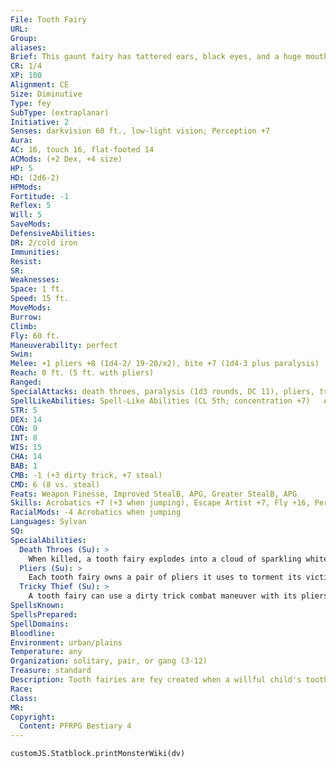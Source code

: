 ```yaml
---
File: Tooth Fairy
URL: 
Group: 
aliases: 
Brief: This gaunt fairy has tattered ears, black eyes, and a huge mouth filled with mismatched teeth. It carries an oversized pair of pliers.
CR: 1/4
XP: 100
Alignment: CE
Size: Diminutive
Type: fey
SubType: (extraplanar)
Initiative: 2
Senses: darkvision 60 ft., low-light vision; Perception +7
Aura: 
AC: 16, touch 16, flat-footed 14
ACMods: (+2 Dex, +4 size)
HP: 5
HD: (2d6-2)
HPMods: 
Fortitude: -1
Reflex: 5
Will: 5
SaveMods: 
DefensiveAbilities: 
DR: 2/cold iron
Immunities: 
Resist: 
SR: 
Weaknesses: 
Space: 1 ft.
Speed: 15 ft.
MoveMods: 
Burrow: 
Climb: 
Fly: 60 ft.
Maneuverability: perfect
Swim: 
Melee: +1 pliers +8 (1d4-2/ 19-20/x2), bite +7 (1d4-3 plus paralysis)
Reach: 0 ft. (5 ft. with pliers)
Ranged: 
SpecialAttacks: death throes, paralysis (1d3 rounds, DC 11), pliers, tricky thief
SpellLikeAbilities: Spell-Like Abilities (CL 5th; concentration +7)   At Will-mage hand, open/close   1/day-invisibility (self only), sleep (DC 13)
STR: 5
DEX: 14
CON: 9
INT: 8
WIS: 15
CHA: 14
BAB: 1
CMB: -1 (+3 dirty trick, +7 steal)
CMD: 6 (8 vs. steal)
Feats: Weapon Finesse, Improved StealB, APG, Greater StealB, APG
Skills: Acrobatics +7 (+3 when jumping), Escape Artist +7, Fly +16, Perception +7, Sense Motive +7, Stealth +19
RacialMods: -4 Acrobatics when jumping
Languages: Sylvan
SQ: 
SpecialAbilities:
  Death Throes (Su): >
    When killed, a tooth fairy explodes into a cloud of sparkling white fairy dust that clings to creatures within 5 feet. This glittery substance has a stench so foul that it sickens any creature coated by it for 1d4 rounds (Fortitude DC 10 negates). This is a poison effect. The save DC is Constitution-based.
  Pliers (Su): >
    Each tooth fairy owns a pair of pliers it uses to torment its victims. In the hands of a tooth fairy, the pliers deal damage as a +1 dagger wielded by a Medium creature. The pliers have hardness 10 and 3 hit points. If its pliers are destroyed, a tooth fairy is stunned for 1 round. If the tooth fairy is killed, the pliers rust away into worthless splinters 1d4 rounds later. A tooth fairy can create a new pair of pliers by spending one hour crafting (no materials required), which destroys the previous pair. The pliers grant the tooth fairy the Greater Dirty TrickAPG feat and a +4 bonus on dirty trick and steal combat maneuvers.
  Tricky Thief (Su): >
    A tooth fairy can use a dirty trick combat maneuver with its pliers to pinch an opponent's fingers, or a steal combat maneuver to steal an opponent's tooth. A finger pinch deals 1 point of Dexterity damage. Stealing a tooth deals 1 point of Charisma damage and 1 point of bleed damage. If the stolen tooth is reattached within 10 minutes and the character receives any amount of magical healing, the tooth reattaches, the bleed damage ends, and the Charisma damage is cured.
SpellsKnown: 
SpellsPrepared: 
SpellDomains: 
Bloodline: 
Environment: urban/plains
Temperature: any
Organization: solitary, pair, or gang (3-12)
Treasure: standard
Description: Tooth fairies are fey created when a willful child's tooth (or, rarely, a whole child) is buried in a place with strong connections to the mysterious realm of the fey. Wicked and capricious, tooth fairies delight in spreading fear and pain, and have a perverse need to steal the teeth of humanoid creatures. Each night, gangs of tooth fairies stalk humanoid settlements, using their magic to confuse and distract their victims, and reveling in the looks of horror on their victims' faces as the fey suddenly appear out of the darkness with their dirty, bloody pliers. The fairies then lull their targets to sleep and get to work at claiming their prizes. Some cautious fairies bite their targets to paralyze them and ensure the victims can't wriggle away from the fairy's grasping pliers; others enjoy the sounds of creatures awakening to their own screams as the fairy torments them with harsh pinches and painful tugs on fingers, teeth, or eyelids. Tooth fairies use stolen teeth either to replace their own lost teeth (if the stolen teeth are small) or to decorate their dwellings, which usually lie inside abandoned buildings or knotholes in trees. Used as stools, carved into minuscule sculptures, or worn as crowns, the prized teeth serves as trophies of their successful raids.
Race: 
Class: 
MR: 
Copyright:
  Content: PFRPG Bestiary 4
---
```

```dataviewjs
customJS.Statblock.printMonsterWiki(dv)
```
